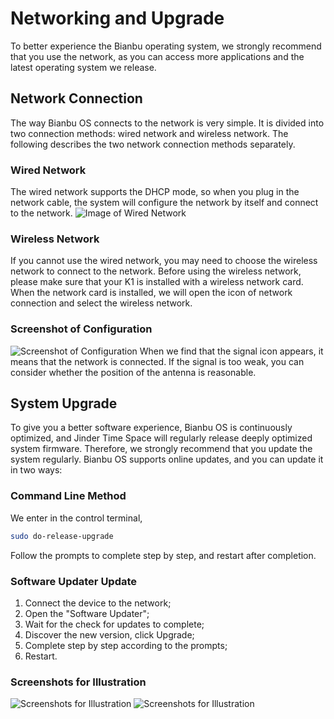 # Networking and Upgrade
To better experience the Bianbu operating system, we strongly recommend that you use the network, as you can access more applications and the latest operating system we release.
## Network Connection
The way Bianbu OS connects to the network is very simple. It is divided into two connection methods: wired network and wireless network. The following describes the two network connection methods separately.
### Wired Network
The wired network supports the DHCP mode, so when you plug in the network cable, the system will configure the network by itself and connect to the network.
![Image of Wired Network](/img/k1/os/eth.png)
### Wireless Network
If you cannot use the wired network, you may need to choose the wireless network to connect to the network. Before using the wireless network, please make sure that your K1 is installed with a wireless network card.
When the network card is installed, we will open the icon of network connection and select the wireless network.
### Screenshot of Configuration
![Screenshot of Configuration](/img/k1/os/wifi.png)
When we find that the signal icon appears, it means that the network is connected. If the signal is too weak, you can consider whether the position of the antenna is reasonable.
## System Upgrade
To give you a better software experience, Bianbu OS is continuously optimized, and Jinder Time Space will regularly release deeply optimized system firmware. Therefore, we strongly recommend that you update the system regularly.
Bianbu OS supports online updates, and you can update it in two ways:
### Command Line Method
We enter in the control terminal,
```bash
sudo do-release-upgrade
```
Follow the prompts to complete step by step, and restart after completion.
### Software Updater Update
1. Connect the device to the network;
2. Open the "Software Updater";
3. Wait for the check for updates to complete;
4. Discover the new version, click Upgrade;
5. Complete step by step according to the prompts;
6. Restart.
### Screenshots for Illustration
![Screenshots for Illustration](/img/k1/os/package_update.png)
![Screenshots for Illustration](/img/k1/os/package_update1.png)